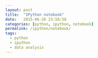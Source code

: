 ```yaml
---
layout: post
title:  "IPython notebook"
date:   2015-06-26 23:58:58
categories: [python, ipython, notebook]
permalink: /ipython/notebook/
tags:
  - python
  - ipython
  - data analysis
---
```


